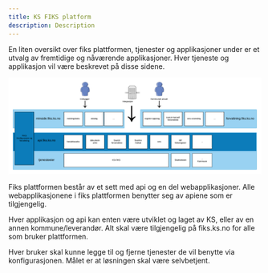 ```yaml
---
title: KS FIKS platform
description: Description
---
```


En liten oversikt over fiks plattformen, tjenester og applikasjoner under er et utvalg av fremtidige og nåværende applikasjoner.
Hver tjeneste og applikasjon vil være beskrevet på disse sidene.

![fiks oversikt](images/fiks_diagram.png "Fiks oversikt")

Fiks plattformen består av et sett med api og en del webapplikasjoner. 
Alle webapplikasjonene i fiks plattformen benytter seg av apiene som er tilgjengelig.

Hver applikasjon og api kan enten være utviklet og laget av KS, eller av en annen kommune/leverandør. Alt skal være tilgjengelig på fiks.ks.no for alle som bruker plattformen.

Hver bruker skal kunne legge til og fjerne tjenester de vil benytte via konfigurasjonen. Målet er at løsningen skal være selvbetjent.


